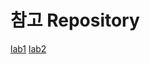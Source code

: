 # 참고 Repository

[lab1](https://github.com/JunilHwang/os_lab1_scheduler)
[lab2](https://github.com/JunilHwang/os_lab2_concurrency)

